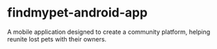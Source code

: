 # findmypet-android-app
A mobile application designed to create a community platform, helping reunite lost pets with their owners.
